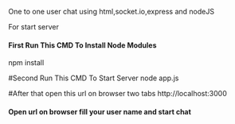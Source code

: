 One to one user chat using html,socket.io,express and nodeJS

For start server
#### First Run This CMD To Install Node Modules
npm install 

#Second Run This CMD To Start Server
node app.js

#After that open this url on  browser two tabs
http://localhost:3000

#### Open url on browser fill your user name and start chat
